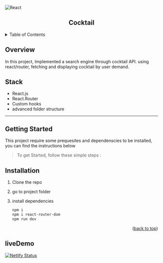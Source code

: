 <div id="top"></div>

![React](https://img.shields.io/badge/-ReactJs-61DAFB?logo=react&logoColor=white&style=for-the-badge)

<!-- PROJECT LOGO -->
<div align="center">
  <h2 align="center">Cocktail</h2>
</div>

<!-- TABLE OF CONTENTS -->
<details>
  <summary>Table of Contents</summary>
  <ol>
    <li>
      <a href="#overview">Overview</a>
      <ul>
        <li><a href="#stack">Stack</a></li>
      </ul>
    </li>
    <li>
      <a href="#getting-started">Getting Started</a>
      <ul>
        <li><a href="#installation">Installation</a></li>
      </ul>
    </li>
    <li><a href="#liveDemo">live Demo</a></li>
  </ol>
</details>

<!-- ABOUT THE PROJECT -->

## Overview

In this project, Implemented a search engine through cocktail API. using react/router, fetching and displaying cocktail by user demand.

## Stack

- React.js
- React.Router
- Custom hooks
- advanced folder structure

---

<!-- GETTING STARTED -->

## Getting Started

This project require some prequesites and dependenscies to be installed, you can find the instructions below

> To get Started, follow these simple steps :

## Installation

1. Clone the repo

2. go to project folder

3. install dependencies

   ```bash
   npm i
   npm i react-router-dom
   npm run dev
   ```

<p align="right">(<a href="#top">back to top</a>)</p>

## liveDemo

[![Netlify Status](https://api.netlify.com/api/v1/badges/6a5b9d10-ab66-4533-8dac-9eae0d4d2578/deploy-status)](https://silver-cocktails-react-app.netlify.app/)
